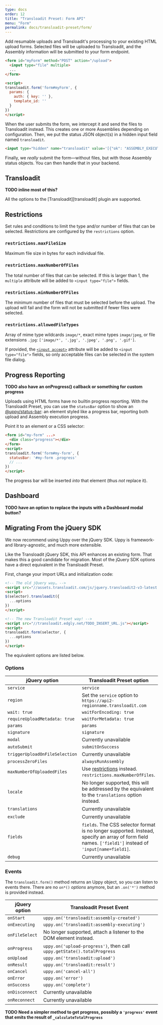 ```yaml
---
type: docs
order: 12
title: "Transloadit Preset: Form API"
menu: "Form"
permalink: docs/transloadit-preset/form/
---
```


Add resumable uploads and Transloadit's processing to your existing HTML upload forms. Selected files will be uploaded to Transloadit, and the Assembly information will be submitted to your form endpoint.

```html
<form id="myForm" method="POST" action="/upload">
  <input type="file" multiple>
  ...
</form>

<script>
transloadit.form('form#myForm', {
  params: {
    auth: { key: '' },
    template_id: ''
  }
})
</script>
```

When the user submits the form, we intercept it and send the files to Transloadit instead. This creates one or more Assemblies depending on configuration. Then, we put the status JSON object(s) in a hidden input field named `transloadit`.

```html
<input type="hidden" name="transloadit" value='[{"ok": "ASSEMBLY_EXECUTING",...}]'>
```

Finally, we _really_ submit the form—without files, but with those Assembly status objects. You can then handle that in your backend.

## Transloadit

**TODO inline most of this?**

All the options to the [Transloadit][transloadit] plugin are supported.

## Restrictions

Set rules and conditions to limit the type and/or number of files that can be selected. Restrictions are configured by the `restrictions` option.

### `restrictions.maxFileSize`

Maximum file size in bytes for each individual file.

### `restrictions.maxNumberOfFiles`

The total number of files that can be selected. If this is larger than 1, the `multiple` attribute will be added to `<input type="file">` fields.

### `restrictions.minNumberOfFiles`

The minimum number of files that must be selected before the upload. The upload will fail and the form will not be submitted if fewer files were selected.

### `restrictions.allowedFileTypes`

Array of mime type wildcards `image/*`, exact mime types `image/jpeg`, or file extensions `.jpg`: `['image/*', '.jpg', '.jpeg', '.png', '.gif']`.

If provided, the [`<input accept>`](https://developer.mozilla.org/en-US/docs/Web/HTML/Element/input/file#Limiting_accepted_file_types) attribute will be added to `<input type="file">` fields, so only acceptable files can be selected in the system file dialog.

## Progress Reporting

**TODO also have an onProgress() callback or something for custom progress**

Uploads using HTML forms have no builtin progress reporting. With the Transloadit Preset, you can use the `statusBar` option to show an [@uppy/status-bar](/docs/status-bar): an element styled like a progress bar, reporting both upload and Assembly execution progress.

Point it to an element or a CSS selector:

```html
<form id="my-form" ...>
  <div class="progress"></div>
</form>
<script>
transloadit.form('form#my-form', {
  statusBar: '#my-form .progress'
  // ...
})
</script>
```

The progress bar will be inserted _into_ that element (thus _not_ replace it).

## Dashboard

**TODO have an option to replace the inputs with a Dashboard modal button?**

## Migrating From the jQuery SDK

We now recommend using Uppy over the jQuery SDK. Uppy is framework- and library-agnostic, and much more extensible.

Like the Transloadit jQuery SDK, this API enhances an existing form. That makes this a good candidate for migration. Most of the jQuery SDK options have a direct equivalent in the Transloadit Preset.

First, change your import URLs and initialization code:

```html
<!-- The old jQuery way… -->
<script src="//assets.transloadit.com/js/jquery.transloadit2-v3-latest.js"></script>
<script>
$(selector).transloadit({
  ...options
})
</script>
```
```html
<!-- The new Transloadit Preset way! -->
<script src="//transloadit.edgly.net/TODO_INSERT_URL.js"></script>
<script>
transloadit.form(selector, {
  ...options
})
</script>
```

The equivalent options are listed below.

### Options

| jQuery option | Transloadit Preset option |
|---------------|---------------------------|
| `service` | `service` |
| `region` | Set the `service` option to `https://api2-regionname.transloadit.com` |
| `wait: true` | `waitForEncoding: true` |
| `requireUploadMetadata: true` | `waitForMetadata: true` |
| `params` | `params` |
| `signature` | `signature` |
| `modal` | Currently unavailable |
| `autoSubmit` | `submitOnSuccess` |
| `triggerUploadOnFileSelection` | Currently unavailable |
| `processZeroFiles` | `alwaysRunAssembly` |
| `maxNumberOfUploadedFiles` | Use [restrictions](#Restrictions) instead. `restrictions.maxNumberOfFiles`. |
| `locale` | No longer supported, this will be addressed by the equivalent to the `translations` option instead. |
| `translations` | Currently unavailable |
| `exclude` | Currently unavailable |
| `fields` | `fields`. The CSS selector format is no longer supported. Instead, specify an array of form field names. `['field1']` instead of `'input[name=field1]`. |
| `debug` | Currently unavailable |

### Events

The `transloadit.form()` method returns an Uppy object, so you can listen to events there. There are no `on*()` _options_ anymore, but an `.on('*')` method is provided instead.

| jQuery option | Transloadit Preset Event |
|---------------|--------------------------|
| `onStart` | `uppy.on('transloadit:assembly-created')` |
| `onExecuting` | `uppy.on('transloadit:assembly-executing')` |
| `onFileSelect` | No longer supported, attach a listener to the DOM element instead. |
| `onProgress` | `uppy.on('upload-progress')`, then call `uppy.getState().totalProgress` |
| `onUpload` | `uppy.on('transloadit:upload')` |
| `onResult` | `uppy.on('transloadit:result')` |
| `onCancel` | `uppy.on('cancel-all')` |
| `onError` | `uppy.on('error')` |
| `onSuccess` | `uppy.on('complete')` |
| `onDisconnect` | Currently unavailable |
| `onReconnect` | Currently unavailable |

**TODO Need a simpler method to get progress, possibly a `'progress'` event that emits the result of `_calculateTotalProgress`**

